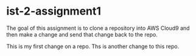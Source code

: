 # ist-2-assignment1

The goal of this assignment is to clone a repository into AWS Cloud9 and then make a change and send that change back to the repo.

This is my first change on a repo.
Ths is another change to this repo.